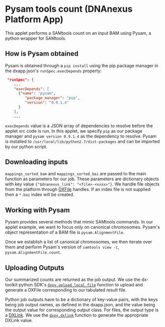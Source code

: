 # Pysam tools count (DNAnexus Platform App)

This applet performs a SAMtools count on an input BAM using Pysam, a python wrapper for SAMtools.

## How is Pysam obtained

Pysam is obtained through a `pip install` using the pip package manager in the dxapp.json's `runSpec.execDepends` property:
<!-- Since JSON can't be commented cannot autogenerate below. YAML looking good right now -->

```json
 "runSpec": {
    ...
    "execDepends": [
      {"name": "pysam",
         "package_manager": "pip",
         "version": "0.9.1.4"
      }
    ],
    ...
```
`execDepends` value is a JSON array of dependencies to resolve before the applet src code is run. In this applet, we specify `pip` as our package manager and `pysam version 0.9.1.4` as the dependency to resolve. Pysam is installed to `/usr/local/lib/python2.7/dist-packages` and can be imported by our python script.

## Downloading inputs   
`mappings_sorted_bam` and `mappings_sorted_bai` are passed to the main function as parameters for our job. These parameters are dictionary objects with key value `{"$dnanexus_link": "<file>-<xxxx>"}`. We handle file objects from the platform through [DXFile](http://autodoc.dnanexus.com/bindings/python/current/dxpy_dxfile.html?highlight=dxfile#module-dxpy.bindings.dxfile) handles. If an index file is not supplied then a `*.bai` index will be created.
<!--SECTION: Download inputs -->

## Working with Pysam
Pysam provides several methods that mimic SAMtools commands. In our applet example, we want to focus only on canonical chromosomes. Pysam's object representation of a BAM file is `pysam.AlignmentFile`.
<!--SECTION: Get chromosomes regions -->
<!-- INCLUDE: The helper function `get_chr` -->
<!--SECTION: Get chromosomes helper -->

Once we establish a list of canonical chromosomes, we then iterate over them and perform Pysam's version of `samtools view -c`, `pysam.AlignmentFile.count`.
<!--SECTION: Perform basic pysam count. -->

## Uploading Outputs
Our summarized counts are returned as the job output. We use the dx-toolkit python SDK's [`dxpy.upload_local_file`](http://autodoc.dnanexus.com/bindings/python/current/dxpy_dxfile.html?highlight=upload_local_file#dxpy.bindings.dxfile_functions.upload_local_file) function to upload and generate a DXFile corresponding to our tabulated result file.
<!--SECTION: Output -->

Python job outputs have to be a dictionary of key-value pairs, with the keys being job output names, as defined in the dxapp.json, and the value being the output value for corresponding output class. For files, the output type is a [DXLink](https://wiki.dnanexus.com/api-specification-v1.0.0/Details-and-Links#Linking). We use the [`dxpy.dxlink`](http://autodoc.dnanexus.com/bindings/python/current/dxpy_functions.html?highlight=dxlink#dxpy.bindings.dxdataobject_functions.dxlink) function to generate the appropriate DXLink value.

<!-- INCLUDE: ## Applet Script -->
<!-- FUNCTION: FULL SCRIPT -->
